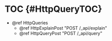 TOC {#HttpQueryTOC}
===================

- @ref HttpQueries
  - @ref HttpExplainPost "POST /_api/explain"
  - @ref HttpQueryPost "POST /_api/query"
